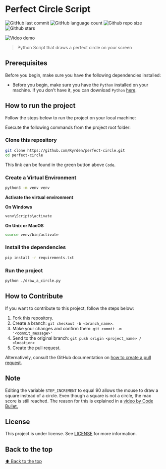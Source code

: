 # Perfect Circle Script

<!-- Shields Example, there are N different shields in https://shields.io/ -->
![GitHub last commit](https://img.shields.io/github/last-commit/ryrden/perfect-circle)
![GitHub language count](https://img.shields.io/github/languages/count/ryrden/perfect-circle)
![Github repo size](https://img.shields.io/github/repo-size/ryrden/perfect-circle)
![Github stars](https://img.shields.io/github/stars/ryrden/perfect-circle?style=social)

![Video demo](https://github.com/Ryrden/perfect-circle/assets/76923948/e4b7de5c-4d23-45e7-929d-a65a7f609f33)

> Python Script that draws a perfect circle on your screen

## Prerequisites

Before you begin, make sure you have the following dependencies installed:

- Before you begin, make sure you have the `Python` installed on your machine. If you don't have it, you can download `Python` [here](https://www.python.org/downloads/).

## How to run the project

Follow the steps below to run the project on your local machine:

Execute the following commands from the project root folder:

<!-- Here is all example, just change -->

### Clone this repository

```bash
git clone https://github.com/Ryrden/perfect-circle.git
cd perfect-circle
```

This link can be found in the green button above `Code`.

### Create a Virtual Environment

```bash
python3 -m venv venv
```

**Activate the virtual environment**

**On Windows**

```bash
venv\Scripts\activate
```

**On Unix or MacOS**

```bash
source venv/bin/activate
```

### Install the dependencies

```bash
pip install -r requirements.txt
```

### Run the project

```bash
python ./draw_a_circle.py
```

## How to Contribute

If you want to contribute to this project, follow the steps below:

1. Fork this repository.
2. Create a branch: `git checkout -b <branch_name>`.
3. Make your changes and confirm them: `git commit -m '<commit_message>'`
4. Send to the original branch: `git push origin <project_name> / <location>`
5. Create the pull request.

Alternatively, consult the GitHub documentation on [how to create a pull request](https://help.github.com/en/github/collaborating-with-issues-and-pull-requests/creating-a-pull-request).

## Note

Editing the variable `STEP_INCREMENT` to equal 90 allows the mouse to draw a square instead of a circle. Even though a square is not a circle, the max score is still reached. The reason for this is explained in a [video by Code Bullet.](https://www.youtube.com/watch?v=8jv8nOKR_Ck&ab_channel=CodeBulletsDayOff)

## License

This project is under license. See [LICENSE](LICENSE) for more information.

## Back to the top

[⬆ Back to the top](#perfect-circle-script)
